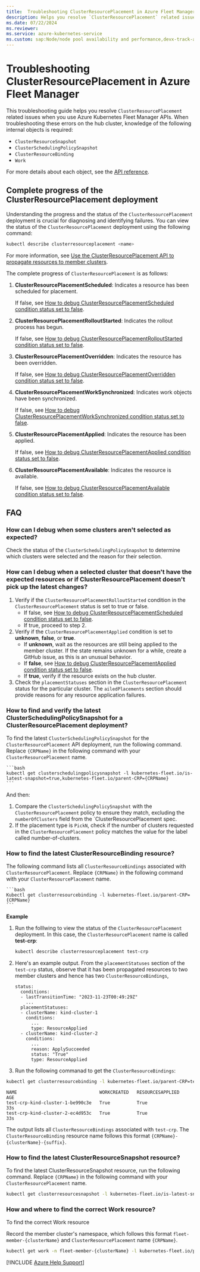 ```yaml
---
title:  Troubleshooting ClusterResourcePlacement in Azure Fleet Manager
description: Helps you resolve `ClusterResourcePlacement` related issues when you use Azure Kubernetes Fleet Manager APIs.
ms.date: 07/22/2024
ms.reviewer: 
ms.service: azure-kubernetes-service
ms.custom: sap:Node/node pool availability and performance,devx-track-azurecli
---
```

# Troubleshooting ClusterResourcePlacement in Azure Fleet Manager

This troubleshooting guide helps you resolve `ClusterResourcePlacement` related issues when you use Azure Kubernetes Fleet Manager APIs. When troubleshooting these errors on the hub cluster, knowledge of the following internal objects is required:

- `ClusterResourceSnapshot`
- `ClusterSchedulingPolicySnapshot`
- `ClusterResourceBinding`
- `Work`

For more details about each object, see the [API reference](https://github.com/Azure/fleet/blob/main/docs/api-references.md).

## Complete progress of the ClusterResourcePlacement deployment

Understanding the progress and the status of the `ClusterResourcePlacement` deployment is crucial for diagnosing and identifying failures. You can view the status of the `ClusterResourcePlacement` deployment using the following command:

```bash
kubectl describe clusterresourceplacement <name>
```

For more information, see [Use the ClusterResourcePlacement API to propagate resources to member clusters](https://learn.microsoft.com/azure/kubernetes-fleet/quickstart-resource-propagation#use-the-clusterresourceplacement-api-to-propagate-resources-to-member-clusters).

The complete progress of `ClusterResourcePlacement` is as follows:

1. **ClusterResourcePlacementScheduled**: Indicates a resource has been scheduled for placement.

    If false, see [How to debug ClusterResourcePlacementScheduled condition status set to false]().
1. **ClusterResourcePlacementRolloutStarted**: Indicates the rollout process has begun.

    If false, see [How to debug ClusterResourcePlacementRolloutStarted condition status set to false]().
1. **ClusterResourcePlacementOverridden**: Indicates the resource has been overridden.

    If false, see [How to debug ClusterResourcePlacementOverridden condition status set to false]().
1. **ClusterResourcePlacementWorkSynchronized**: Indicates work objects have been synchronized.

    If false, see [How to debug ClusterResourcePlacementWorkSynchronized condition status set to false]().
1. **ClusterResourcePlacementApplied**: Indicates the resource has been applied.

    If false, see [How to debug ClusterResourcePlacementApplied condition status set to false]().
1. **ClusterResourcePlacementAvailable**: Indicates the resource is available.

    If false, see [How to debug ClusterResourcePlacementAvailable condition status set to false]().

## FAQ

### How can I debug when some clusters aren't selected as expected?

Check the status of the `ClusterSchedulingPolicySnapshot` to determine which clusters were selected and the reason for their selection.

### How can I debug when a selected cluster that doesn't have the expected resources or if ClusterResourcePlacement doesn't pick up the latest changes?

1. Verify if the `ClusterResourcePlacementRolloutStarted` condition in the `ClusterResourcePlacement` status is set to true or false.
    - If false, see [How to debug ClusterResourcePlacementScheduled condition status set to false]().
    - If true, proceed to step 2.
2. Verify if the `ClusterResourcePlacementApplied` condition is set to **unknown**, **false**, or **true**.
    - If **unknown**, wait as the resources are still being applied to the member cluster. If the state remains unknown for a while, create a GitHub issue, as this is an unusual behavior.
    - If **false**, see [How to debug ClusterResourcePlacementApplied condition status set to false]().
    - If **true**, verify if the resource exists on the hub cluster.
3. Check the `placementStatuses` section in the `ClusterResourcePlacement` status for the particular cluster. The `ailedPlacements` section should provide reasons for any resource application failures.

### How to find and verify the latest ClusterSchedulingPolicySnapshot for a ClusterResourcePlacement deployment?

To find the latest `ClusterSchedulingPolicySnapshot` for the `ClusterResourcePlacement` API deployment, run the following command. Replace `{CRPName}` in the following command with your `ClusterResourcePlacement` name.

    ```bash
    kubectl get clusterschedulingpolicysnapshot -l kubernetes-fleet.io/is-latest-snapshot=true,kubernetes-fleet.io/parent-CRP={CRPName}
    ```

And then:

1. Compare the `ClusterSchedulingPolicySnapshot` with the `ClusterResourcePlacement` policy to ensure they match, excluding the `numberOfClusters` field from the `ClusterResourcePlacement spec. 
1. If the placement type is `PickN`, check if the number of clusters requested in the `ClusterResourcePlacement` policy matches the value for the label called number-of-clusters.

### How to find the latest ClusterResourceBinding resource?

The following command lists all `ClusterResourceBindings` associated with `ClusterResourcePlacement`. Replace `{CRPName}` in the following command with your `ClusterResourcePlacement` name.

    ```bash
    Kubectl get clusterresourcebinding -l kubernetes-fleet.io/parent-CRP={CRPName}
    ```

**Example**

1. Run the folllwing to view the status of the `ClusterResourcePlacement` deployment. In this case, the `ClusterResourcePlacement` name is called **test-crp**:

    ```bash
    kubectl describe clusterresourceplacement test-crp
    ```

2. Here's an example output. From the `placementStatuses` section of the `test-crp` status, observe that it has been propagated resources to two member clusters and hence has two `ClusterResourceBindings`,

    ```output
    status:
      conditions:
      - lastTransitionTime: "2023-11-23T00:49:29Z"
        ...
      placementStatuses:
      - clusterName: kind-cluster-1
        conditions:
          ...
          type: ResourceApplied
      - clusterName: kind-cluster-2
        conditions:
          ...
          reason: ApplySucceeded
          status: "True"
          type: ResourceApplied
    ```

3. Run the following commanad to get the `ClusterResourceBindings`:

```bash
kubectl get clusterresourcebinding -l kubernetes-fleet.io/parent-CRP=test-crp 
```

```output
NAME                               WORKCREATED   RESOURCESAPPLIED   AGE
test-crp-kind-cluster-1-be990c3e   True          True               33s
test-crp-kind-cluster-2-ec4d953c   True          True               33s
```

The output lists all `ClusterResourceBindings` associated with `test-crp`. The `ClusterResourceBinding` resource name follows this format `{CRPName}-{clusterName}-{suffix}`.

### How to find the latest ClusterResourceSnapshot resource?

To find the latest ClusterResourceSnapshot resource, run the following command. Replace `{CRPName}` in the following command with your `ClusterResourcePlacement` name.

```bash
kubectl get clusterresourcesnapshot -l kubernetes-fleet.io/is-latest-snapshot=true,kubernetes-fleet.io/parent-CRP={CRPName}
```

### How and where to find the correct Work resource?

To find the correct Work resource

Record the member cluster's namespace, which follows this format `fleet-member-{clusterName}` and `ClusterResourcePlacement` name `{CRPName}`.

```bash
kubectl get work -n fleet-member-{clusterName} -l kubernetes-fleet.io/parent-CRP={CRPName}
```

[!INCLUDE [Azure Help Support](../../../includes/azure-help-support.md)]